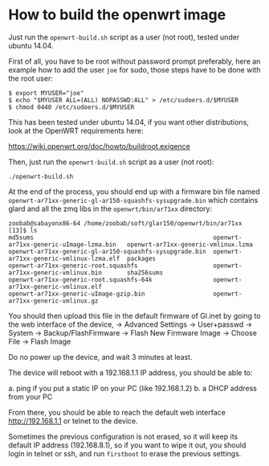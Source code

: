 How to build the openwrt image
==============================

Just run the `openwrt-build.sh` script as a user (not root), tested under
ubuntu 14.04.

First of all, you have to be root without password prompt preferably, here an
example how to add the user `joe` for sudo, those steps have to be done with
the root user:

```
$ export MYUSER="joe"
$ echo "$MYUSER ALL=(ALL) NOPASSWD:ALL" > /etc/sudoers.d/$MYUSER
$ chmod 0440 /etc/sudoers.d/$MYUSER
```

This has been tested under ubuntu 14.04, if you want other distributions, look
at the OpenWRT requirements here:

https://wiki.openwrt.org/doc/howto/buildroot.exigence

Then, just run the `openwrt-build.sh` script as a user (not root):

```
./openwrt-build.sh
```

At the end of the process, you should end up with a firmware bin file named
`openwrt-ar71xx-generic-gl-ar150-squashfs-sysupgrade.bin` which
contains glard and all the zmq libs in the `openwrt/bin/ar71xx` directory:

```
zoobab@sabayonx86-64 /home/zoobab/soft/glar150/openwrt/bin/ar71xx [13]$ ls   
md5sums                                                  openwrt-ar71xx-generic-uImage-lzma.bin   openwrt-ar71xx-generic-vmlinux.lzma
openwrt-ar71xx-generic-gl-ar150-squashfs-sysupgrade.bin  openwrt-ar71xx-generic-vmlinux-lzma.elf  packages
openwrt-ar71xx-generic-root.squashfs                     openwrt-ar71xx-generic-vmlinux.bin       sha256sums
openwrt-ar71xx-generic-root.squashfs-64k                 openwrt-ar71xx-generic-vmlinux.elf
openwrt-ar71xx-generic-uImage-gzip.bin                   openwrt-ar71xx-generic-vmlinux.gz
```

You should then upload this file in the default firmware of Gl.inet by going to
the web interface of the device, -> Advanced Settings -> User+passwd -> System
-> Backup/FlashFirmware -> Flash New Firmware Image -> Choose File -> Flash
Image

Do no power up the device, and wait 3 minutes at least.

The device will reboot with a 192.168.1.1 IP address, you should be able to:

a. ping if you put a static IP on your PC (like 192.168.1.2)
b. a DHCP address from your PC

From there, you should be able to reach the default web interface
http://192.168.1.1 or telnet to the device.

Sometimes the previous configuration is not erased, so it will keep its default
IP address (192.168.8.1), so if you want to wipe it out, you should login in
telnet or ssh, and run `firstboot` to erase the previous settings.
